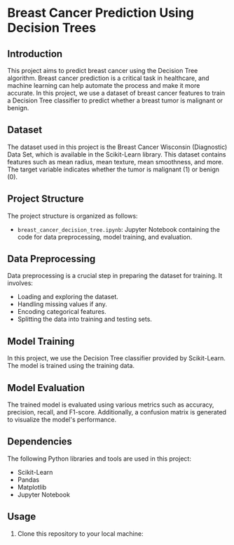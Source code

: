 # Breast Cancer Prediction Using Decision Trees

## Introduction

This project aims to predict breast cancer using the Decision Tree algorithm. Breast cancer prediction is a critical task in healthcare, and machine learning can help automate the process and make it more accurate. In this project, we use a dataset of breast cancer features to train a Decision Tree classifier to predict whether a breast tumor is malignant or benign.

## Dataset

The dataset used in this project is the Breast Cancer Wisconsin (Diagnostic) Data Set, which is available in the Scikit-Learn library. This dataset contains features such as mean radius, mean texture, mean smoothness, and more. The target variable indicates whether the tumor is malignant (1) or benign (0).

## Project Structure

The project structure is organized as follows:

- `breast_cancer_decision_tree.ipynb`: Jupyter Notebook containing the code for data preprocessing, model training, and evaluation.

## Data Preprocessing

Data preprocessing is a crucial step in preparing the dataset for training. It involves:

- Loading and exploring the dataset.
- Handling missing values if any.
- Encoding categorical features.
- Splitting the data into training and testing sets.

## Model Training

In this project, we use the Decision Tree classifier provided by Scikit-Learn. The model is trained using the training data.

## Model Evaluation

The trained model is evaluated using various metrics such as accuracy, precision, recall, and F1-score. Additionally, a confusion matrix is generated to visualize the model's performance.

## Dependencies

The following Python libraries and tools are used in this project:

- Scikit-Learn
- Pandas
- Matplotlib
- Jupyter Notebook

## Usage

1. Clone this repository to your local machine:

